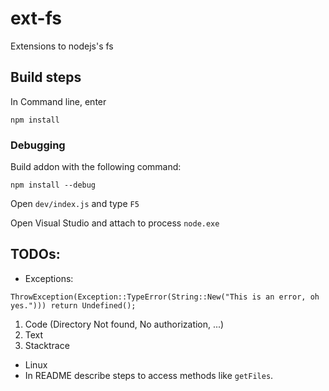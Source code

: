 # ext-fs
Extensions to nodejs's fs
## Build steps
In Command line, enter

```npm install```

### Debugging
Build addon with the following command:

```npm install --debug```

Open ```dev/index.js``` and type ```F5```

Open Visual Studio and attach to process ```node.exe```

## TODOs:
* Exceptions:
```
ThrowException(Exception::TypeError(String::New("This is an error, oh yes."))) return Undefined(); 
```
1. Code (Directory Not found, No authorization, ...)
2. Text
3. Stacktrace
* Linux
* In README describe steps to access methods like ```getFiles```. 